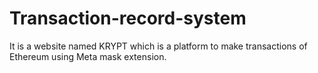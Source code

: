 # Transaction-record-system
It is a website named KRYPT which is a platform to make transactions of Ethereum using Meta mask extension.
